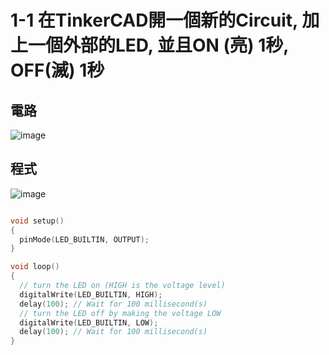 # 1-1 在TinkerCAD開一個新的Circuit, 加上一個外部的LED, 並且ON (亮) 1秒, OFF(滅) 1秒

## 電路
![image](https://user-images.githubusercontent.com/90953219/133882723-6069655b-eee3-480b-9653-b7aa4987d658.png)



## 程式

![image](https://user-images.githubusercontent.com/90953219/133882807-3402b11c-c189-4cde-99b1-d498f0c87f56.png)

````C

void setup()
{
  pinMode(LED_BUILTIN, OUTPUT);
}

void loop()
{
  // turn the LED on (HIGH is the voltage level)
  digitalWrite(LED_BUILTIN, HIGH);
  delay(100); // Wait for 100 millisecond(s)
  // turn the LED off by making the voltage LOW
  digitalWrite(LED_BUILTIN, LOW);
  delay(100); // Wait for 100 millisecond(s)
}
````
